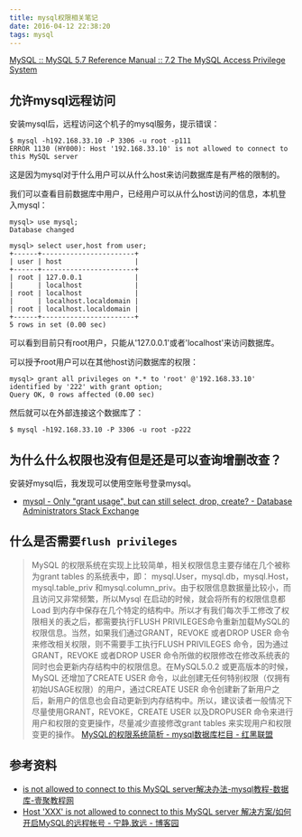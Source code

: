 ```yaml
---
title: mysql权限相关笔记
date: 2016-04-12 22:38:20
tags: mysql
---
```


[MySQL :: MySQL 5.7 Reference Manual :: 7.2 The MySQL Access Privilege System](http://dev.mysql.com/doc/refman/5.7/en/privilege-system.html)

## 允许mysql远程访问
安装mysql后，远程访问这个机子的mysql服务，提示错误：

    $ mysql -h192.168.33.10 -P 3306 -u root -p111
    ERROR 1130 (HY000): Host '192.168.33.10' is not allowed to connect to this MySQL server

这是因为mysql对于什么用户可以从什么host来访问数据库是有严格的限制的。

我们可以查看目前数据库中用户，已经用户可以从什么host访问的信息，本机登入mysql：

```
mysql> use mysql;
Database changed

mysql> select user,host from user;
+------+-----------------------+
| user | host                  |
+------+-----------------------+
| root | 127.0.0.1             |
|      | localhost             |
| root | localhost             |
|      | localhost.localdomain |
| root | localhost.localdomain |
+------+-----------------------+
5 rows in set (0.00 sec)
```

可以看到目前只有root用户，只能从'127.0.0.1'或者'localhost'来访问数据库。

可以授予root用户可以在其他host访问数据库的权限：

```
mysql> grant all privileges on *.* to 'root' @'192.168.33.10' identified by '222' with grant option;
Query OK, 0 rows affected (0.00 sec)
```

然后就可以在外部连接这个数据库了：

    $ mysql -h192.168.33.10 -P 3306 -u root -p222

## 为什么什么权限也没有但是还是可以查询增删改查？
安装好mysql后，我发现可以使用空账号登录mysql。

- [mysql - Only "grant usage", but can still select, drop, create? - Database Administrators Stack Exchange](http://dba.stackexchange.com/questions/66584/only-grant-usage-but-can-still-select-drop-create)


## 什么是否需要`flush privileges`

>    MySQL 的权限系统在实现上比较简单，相关权限信息主要存储在几个被称为grant tables 的系统表中，即： mysql.User，mysql.db，mysql.Host，mysql.table_priv 和mysql.column_priv。由于权限信息数据量比较小，而且访问又非常频繁，所以Mysql 在启动的时候，就会将所有的权限信息都Load 到内存中保存在几个特定的结构中。所以才有我们每次手工修改了权限相关的表之后，都需要执行FLUSH PRIVILEGES命令重新加载MySQL的权限信息。当然，如果我们通过GRANT，REVOKE 或者DROP USER 命令来修改相关权限，则不需要手工执行FLUSH PRIVILEGES 命令，因为通过GRANT，REVOKE 或者DROP USER 命令所做的权限修改在修改系统表的同时也会更新内存结构中的权限信息。在MySQL5.0.2 或更高版本的时候，MySQL 还增加了CREATE USER 命令，以此创建无任何特别权限（仅拥有初始USAGE权限）的用户，通过CREATE USER 命令创建新了新用户之后，新用户的信息也会自动更新到内存结构中。所以，建议读者一般情况下尽量使用GRANT，REVOKE，CREATE USER 以及DROPUSER 命令来进行用户和权限的变更操作，尽量减少直接修改grant tables 来实现用户和权限变更的操作。
> [MySQL的权限系统简析 - mysql数据库栏目 - 红黑联盟](http://www.2cto.com/database/201208/147469.html)

## 参考资料
- [is not allowed to connect to this MySQL server解决办法-mysql教程-数据库-壹聚教程网](http://www.111cn.net/database/mysql/42040.htm)
- [Host 'XXX' is not allowed to connect to this MySQL server 解决方案/如何开启MySQL的远程帐号 - 宁静.致远 - 博客园](http://www.cnblogs.com/zhangzhu/archive/2013/08/22/3274831.html)



